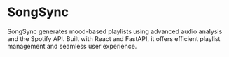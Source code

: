 # SongSync
SongSync generates mood-based playlists using advanced audio analysis and the Spotify API. Built with React and FastAPI, it offers efficient playlist management and seamless user experience.
